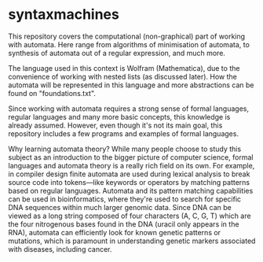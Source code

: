 # syntaxmachines

This repository covers the computational (non-graphical) part of working with automata. Here range from algorithms of minimisation of automata, to synthesis of automata out of a regular expression, and much more.

The language used in this context is Wolfram (Mathematica), due to the convenience of working with nested lists (as discussed later). How the automata will be represented in this language and more abstractions can be found on "foundations.txt".

Since working with automata requires a strong sense of formal languages, regular languages and many more basic concepts, this knowledge is already assumed. However, even though it's not its main goal, this repository includes a few programs and examples of formal languages.

Why learning automata theory? While many people choose to study this subject as an introduction to the bigger picture of computer science, formal languages and automata theory is a really rich field on its own. For example, in compiler design finite automata are used during lexical analysis to break source code into tokens—like keywords or operators by matching patterns based on regular languages. Automata and its pattern matching capabilities can be used in bioinformatics, where  they're used to search for specific DNA sequences within much larger genomic data. Since DNA can be viewed as a long string composed of four characters (A, C, G, T) which are the four nitrogenous bases found in the DNA (uracil only appears in the RNA), automata can efficiently look for known genetic patterns or mutations, which is paramount in understanding genetic markers associated with diseases, including cancer.
